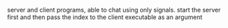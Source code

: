 server and client programs, able to chat using only signals. start the server first and then pass the index to the client executable as an argument

